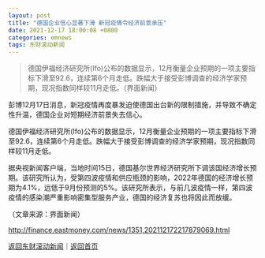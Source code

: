 ```yaml
---
layout: post
title: "德国企业信心显著下滑 新冠疫情令经济前景承压"
date: 2021-12-17 18:00:08 +0800
categories: emnews
tags: 东财滚动新闻
---
```

> 德国伊福经济研究所(Ifo)公布的数据显示，12月衡量企业预期的一项主要指标下滑至92.6，连续第6个月走低。跌幅大于接受彭博调查的经济学家预期，现况指数同样较11月走低。（界面新闻）

<p>彭博12月17日消息，新冠疫情再度暴发迫使德国出台新的限制措施，并导致不确定性升温，德国企业对短期经济前景失去信心。</p>
 <p>德国伊福经济研究所(Ifo)公布的数据显示，12月衡量企业预期的一项主要指标下滑至92.6，连续第6个月走低。跌幅大于接受彭博调查的经济学家预期，现况指数同样较11月走低。</p>
 <p>据央视新闻客户端，当地时间15日，德国基尔世界经济研究所下调该国经济增长预期。该研究所认为，受第四波疫情和供应瓶颈的影响，2022年德国的经济增长预期为4.1%，远低于9月份预测的5%。该研究所表示，与前几波疫情一样，第四波疫情的感染潮严重影响密集型服务产业，德国的经济复苏也将因此而放缓。</p><p class="em_media">（文章来源：界面新闻）</p>

<http://finance.eastmoney.com/news/1351,202112172217879069.html>

[返回东财滚动新闻](//finews.withounder.com/emnews/)｜[返回首页](//finews.withounder.com/)